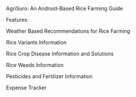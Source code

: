 AgriSuro: An Android-Based Rice Farming Guide


Features:

Weather Based Recommendations for Rice Farming

Rice Variants Information

Rice Crop Disease Information and Solutions

Rice Weeds Information

Pesticides and Fertilizer Information

Expense Tracker
